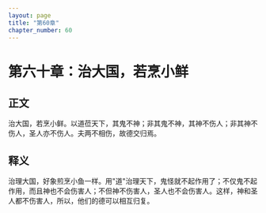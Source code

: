 ```yaml
---
layout: page
title: "第60章"
chapter_number: 60
---
```


# 第六十章：治大国，若烹小鲜

## 正文
治大国，若烹小鲜。以道莅天下，其鬼不神；非其鬼不神，其神不伤人；非其神不伤人，圣人亦不伤人。夫两不相伤，故德交归焉。

## 释义
治理大国，好象煎烹小鱼一样。用"道"治理天下，鬼怪就不起作用了；不仅鬼不起作用，而且神也不会伤害人；不但神不伤害人，圣人也不会伤害人。这样，神和圣人都不伤害人，所以，他们的德可以相互归复。